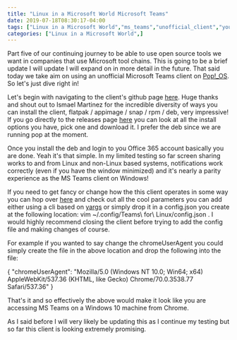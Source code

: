 ```yaml
---
title: "Linux in a Microsoft World Microsoft Teams"
date: 2019-07-18T08:30:17-04:00
tags: ["Linux in a Microsoft World","ms_teams","unofficial_client","youtube","screen_sharing",]
categories: ["Linux in a Microsoft World",]
---
```


Part five of our continuing journey to be able to use open source tools we want in companies that use Microsoft tool chains. This is going to be a brief update I will update I will expand on in more detail in the future. That said today we take aim on using an unofficial Microsoft Teams client on [Pop!_OS](https://system76.com/pop). So let's just dive right in!

Let's begin with navigating to the client's github page [here](https://github.com/IsmaelMartinez/teams-for-linux). Huge thanks and shout out to Ismael Martinez for the incredible diversity of ways you can install the client, flatpak / appimage / snap / rpm / deb, very impressive! If you go directly to the releases page [here](https://github.com/IsmaelMartinez/teams-for-linux/releases) you can look at all the install options you have, pick one and download it. I prefer the deb since we are running pop at the moment.

Once you install the deb and login to you Office 365 account basically you are done. Yeah it's that simple. In my limited testing so far screen sharing works to and from Linux and non-Linux based systems, notifications work correctly (even if you have the window minimized) and it's nearly a parity experience as the MS Teams client on Windows!

If you need to get fancy or change how the this client operates in some way you can hop over [here](https://github.com/IsmaelMartinez/teams-for-linux/blob/develop/app/config/README.md) and check out all the cool parameters you can add either using a cli based on [yargs](https://www.npmjs.com/package/yargs) or simply drop it in a config.json you create at the following location: vim ~/.config/Teams\ for\ Linux/config.json . I would highly recommend closing the client before trying to add the config file and making changes of course.

For example if you wanted to say change the chromeUserAgent you could simply create the file in the above location and drop the following into the file:

   {
   "chromeUserAgent": "Mozilla/5.0 (Windows NT 10.0; Win64; x64) AppleWebKit/537.36 (KHTML, like Gecko) Chrome/70.0.3538.77 Safari/537.36"
   }

That's it and so effectively the above would make it look like you are accessing MS Teams on a Windows 10 machine from Chrome.

As I said before I will very likely be updating this as I continue my testing but so far this client is looking extremely promising.
